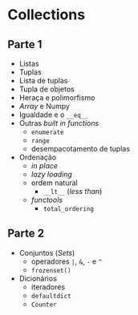 # Collections

## Parte 1

- Listas
- Tuplas
- Lista de tuplas
- Tupla de objetos
- Heraça e polimorfismo
- _Array_ e Numpy
- Igualdade e o `__eq__`
- Outras _built in functions_
  - `enumerate`
  - `range`
  - desempacotamento de tuplas
- Ordenação
  - _in place_
  - _lazy loading_
  - ordem natural
    - `__lt__` (_less than_)
  - _functools_
    - `total_ordering`

## Parte 2

- Conjuntos (_Sets_)
  - operadores `|`, `&`, `-` e `^`
  - `frozenset()`
- Dicionários
  - iteradores
  - `defaultdict`
  - `Counter`
